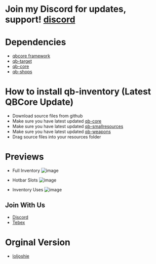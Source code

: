 # Join my Discord for updates, support! [discord](https://discord.gg/NbpHD9RaSJ)

# Dependencies
* [qbcore framework](https://github.com/qbcore-framework)
* [qb-target](https://github.com/BerkieBb/qb-target)
* [qb-core](https://github.com/qbcore-framework/qb-core)
* [qb-shops](https://github.com/qbcore-framework/qb-shops)

# How to install qb-inventory (Latest QBCore Update)
* Download source files from github
* Make sure you have latest updated [qb-core](https://github.com/qbcore-framework/qb-core)
* Make sure you have latest updated [qb-smallresources](https://github.com/qbcore-framework/qb-smallresources)
* Make sure you have latest updated [qb-weapons](https://github.com/qbcore-framework/qb-weapons)
* Drag source files into your resources folder


# Previews
- Full Inventory
![image](https://media.discordapp.net/attachments/1056268642469298276/1081669629690257559/image.png?width=1301&height=676)

- Hotbar Slots
![image](https://media.discordapp.net/attachments/1056268642469298276/1081669715669291108/image.png)

- Inventory Uses
![image](https://media.discordapp.net/attachments/1056268642469298276/1081669831209783366/image.png)

## Join With Us
- [Discord](https://discord.gg/NbpHD9RaSJ)
- [Tebex](https://kael.tebex.io/)


# Orginal Version
* [loljoshie](https://github.com/loljoshie/lj-inventory)
